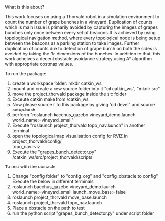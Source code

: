 
What is this about?

This work focuses on using a Thorvald robot in a simulation environment to count the number of grape bunches in a vineyard. Duplication of counts which is main issue is primarily avoided by capturing the images of grapes bunches only once between every set of beacons. It is achieved by using topological navigation method, where every topological node is being setup between the beacons as a parking station to take images. Further duplication of counts due to detection of grape bunch on both the sides is avoided by taking the 3d dimensions of the bunches. In addition to that, this work acheives a decent obstacle avoidance strategy using A* algorithm with appropriate costmap values.


To run the package:


1. create a workspace folder: mkdir catkin_ws
2. mount and create a new source folder into it
   "cd catkin_ws", "mkdir src"
3. move the project_thorvald package inside the src folder
4. Exceute catkin make from /catkin_ws
5. Now please source it to this package by giving "cd devel" and source setup.bash
6. perform "roslaunch bacchus_gazebo vineyard_demo.launch world_name:=vineyard_small"
7. Execute "roslaunch project_thorvald topo_nav.launch" in another terminal
8. open the topological map visualisation config for RVIZ in project_thorvald/config/	
topo_nav.rviz
9. Execute the "grapes_bunch_detector.py" /catkin_ws/src/project_thorvald/scripts


To test with the obstacle
1. Change "config folder" to "config_org" and "config_obstacle to config"
Execute the below in different terminals
2. roslaunch bacchus_gazebo vineyard_demo.launch world_name:=vineyard_small launch_move_base:=false
3. roslaunch project_thorvald move_base.launch
4. roslaunch project_thorvald topo_nav.launch
5. Place a obstacle on the path to test
5. run the python script "grapes_bunch_detector.py" under script folder

